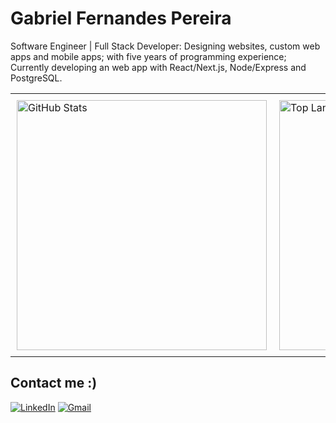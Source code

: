 # Gabriel Fernandes Pereira

Software Engineer | Full Stack Developer: Designing websites, custom web apps and mobile apps; with five years of programming experience; Currently developing an web app with React/Next.js, Node/Express and PostgreSQL.

<div align="center">
  <table style="border-collapse: collapse; width: 100%;">
    <tr>
      <td style="border: none; padding: 10px;">
        <img src="https://github-readme-stats.vercel.app/api?username=gabrielcoffee&show_icons=true&locale=en&theme=dark" alt="GitHub Stats" width="400" />
      </td>
      <td style="border: none; padding: 10px;">
        <img src="https://github-readme-stats.vercel.app/api/top-langs/?username=gabrielcoffee&layout=compact&theme=dark" alt="Top Languages" width="400" />
      </td>
    </tr>
  </table>
</div>

## Contact me :)

[![LinkedIn](https://img.shields.io/badge/LinkedIn-Connect-blue?style=flat&logo=linkedin&logoColor=white)](https://www.linkedin.com/in/gfernandes-p/)
[![Gmail](https://img.shields.io/badge/Gmail-Email-red?style=flat&logo=gmail&logoColor=white)](mailto:gfernandespereira18@gmail.com)
